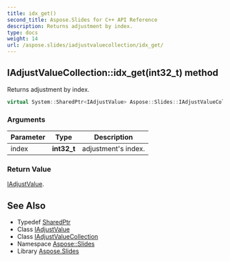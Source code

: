 ```yaml
---
title: idx_get()
second_title: Aspose.Slides for C++ API Reference
description: Returns adjustment by index.
type: docs
weight: 14
url: /aspose.slides/iadjustvaluecollection/idx_get/
---
```

## IAdjustValueCollection::idx_get(int32_t) method


Returns adjustment by index.

```cpp
virtual System::SharedPtr<IAdjustValue> Aspose::Slides::IAdjustValueCollection::idx_get(int32_t index)=0
```


### Arguments

| Parameter | Type | Description |
| --- | --- | --- |
| index | **int32_t** | adjustment's index. |

### Return Value

[IAdjustValue](../../iadjustvalue/).

## See Also

* Typedef [SharedPtr](../../../system/sharedptr/)
* Class [IAdjustValue](../../iadjustvalue/)
* Class [IAdjustValueCollection](../)
* Namespace [Aspose::Slides](../../)
* Library [Aspose.Slides](../../../)